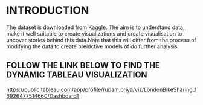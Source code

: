 # INTRODUCTION
  The dataset is downloaded from Kaggle.
  The aim is to understand data, make it well suitable to create visualizations and create visualisation to uncover
  stories behind this data.Note that this will differ from the process of modifying the data to create preidctive
  models of do further analysis.

## FOLLOW THE LINK BELOW TO FIND THE DYNAMIC TABLEAU VISUALIZATION
https://public.tableau.com/app/profile/rupam.priya/viz/LondonBikeSharing_16926477514660/Dashboard1

